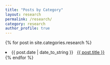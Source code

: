 ```yaml
---
title: "Posts by Category"
layout: research
permalink: /research/
category: research
author_profile: true
---
```

{% for post in site.categories.research %}
 <li><span>{{ post.date | date_to_string }}</span> &nbsp; <a href="{{ post.url }}">{{ post.title }}</a></li>
{% endfor %}
